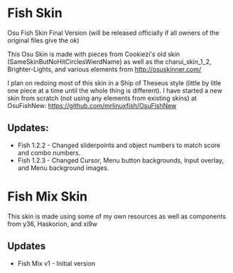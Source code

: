 # Fish Skin #
Osu Fish Skin Final Version (will be released officially if all owners of the original files give the ok)

This Osu Skin is made with pieces from Cookiezi's old skin (SameSkinButNoHitCirclesWierdName) as well as the charui_skin_1_2, Brighter-Lights, and various elements from http://osuskinner.com/

I plan on redoing most of this skin in a Ship of Theseus style (little by litle one piece at a time until the whole thing is different).
I have started a new skin from scratch (not using any elements from existing skins) at OsuFishNew: https://github.com/mrlinuxfish/OsuFishNew


## Updates: ##
- Fish 1.2.2 - Changed sliderpoints and object numbers to match score and combo numbers.
- Fish 1.2.3 - Changed Cursor, Menu button backgrounds, Input overlay, and Menu background images.

# Fish Mix Skin #
This skin is made using some of my own resources as well as components from y36, Haskorion, and xi9w

## Updates ##
- Fish Mix v1 - Initial version
